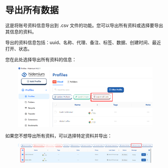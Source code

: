 # 导出所有数据

这是将账号资料信息导出到 .csv 文件的功能。您可以导出所有资料或选择要导出其信息的资料。

导出的资料信息包括：uuid、名称、代理、备注、标签、数据、创建时间、最近打开、状态。

您在此处选择导出所有资料的信息：&#x20;

<figure><img src="../../.gitbook/assets/image (1).png" alt=""><figcaption></figcaption></figure>

如果您不想导出所有资料，可以选择特定资料并导出：

<figure><img src="../../.gitbook/assets/image (2).png" alt=""><figcaption></figcaption></figure>
